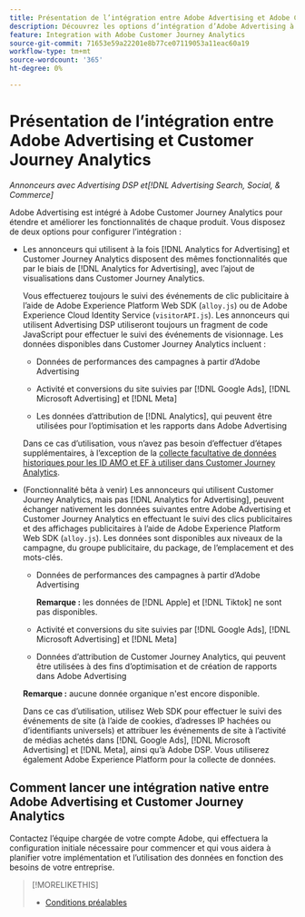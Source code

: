 ```yaml
---
title: Présentation de l’intégration entre Adobe Advertising et Adobe Customer Journey Analytics
description: Découvrez les options d’intégration d’Adobe Advertising à Adobe Customer Journey Analytics.
feature: Integration with Adobe Customer Journey Analytics
source-git-commit: 71653e59a22201e8b77ce07119053a11eac60a19
workflow-type: tm+mt
source-wordcount: '365'
ht-degree: 0%

---
```


# Présentation de l’intégration entre Adobe Advertising et Customer Journey Analytics

<!-- title? If I change, change refs throughout -->

*Annonceurs avec Advertising DSP et[!DNL Advertising Search, Social, & Commerce]*

Adobe Advertising est intégré à Adobe Customer Journey Analytics pour étendre et améliorer les fonctionnalités de chaque produit. Vous disposez de deux options pour configurer l’intégration :

* Les annonceurs qui utilisent à la fois [!DNL Analytics for Advertising] et Customer Journey Analytics disposent des mêmes fonctionnalités que par le biais de [!DNL Analytics for Advertising], avec l’ajout de visualisations dans Customer Journey Analytics.

  Vous effectuerez toujours le suivi des événements de clic publicitaire à l’aide de Adobe Experience Platform Web SDK (`alloy.js`) ou de Adobe Experience Cloud Identity Service (`visitorAPI.js`). Les annonceurs qui utilisent Advertising DSP utiliseront toujours un fragment de code JavaScript pour effectuer le suivi des événements de visionnage. Les données disponibles dans Customer Journey Analytics incluent :

   * Données de performances des campagnes à partir d’Adobe Advertising

   * Activité et conversions du site suivies par [!DNL Google Ads], [!DNL Microsoft Advertising] et [!DNL Meta]

   * Les données d’attribution de [!DNL Analytics], qui peuvent être utilisées pour l’optimisation et les rapports dans Adobe Advertising

  Dans ce cas d’utilisation, vous n’avez pas besoin d’effectuer d’étapes supplémentaires, à l’exception de la [collecte facultative de données historiques pour les ID AMO et EF à utiliser dans Customer Journey Analytics](/help/integrations/analytics/rvars-to-evars.md).

* (Fonctionnalité bêta à venir) Les annonceurs qui utilisent Customer Journey Analytics, mais pas [!DNL Analytics for Advertising], peuvent échanger nativement les données suivantes entre Adobe Advertising et Customer Journey Analytics en effectuant le suivi des clics publicitaires et des affichages publicitaires à l’aide de Adobe Experience Platform Web SDK (`alloy.js`). Les données sont disponibles aux niveaux de la campagne, du groupe publicitaire, du package, de l’emplacement et des mots-clés.

   * Données de performances des campagnes à partir d’Adobe Advertising

     **Remarque :** les données de [!DNL Apple] et [!DNL Tiktok] ne sont pas disponibles.

   * Activité et conversions du site suivies par [!DNL Google Ads], [!DNL Microsoft Advertising] et [!DNL Meta]

   * Données d’attribution de Customer Journey Analytics, qui peuvent être utilisées à des fins d’optimisation et de création de rapports dans Adobe Advertising

  **Remarque :** aucune donnée organique n&#39;est encore disponible.<!-- Does that belong somewhere up above? -->

  Dans ce cas d’utilisation, utilisez Web SDK pour effectuer le suivi des événements de site (à l’aide de cookies, d’adresses IP hachées ou d’identifiants universels) et attribuer les événements de site à l’activité de médias achetés dans [!DNL Google Ads], [!DNL Microsoft Advertising] et [!DNL Meta], ainsi qu’à Adobe DSP. Vous utiliserez également Adobe Experience Platform pour la collecte de données.

## Comment lancer une intégration native entre Adobe Advertising et Customer Journey Analytics

Contactez l’équipe chargée de votre compte Adobe, qui effectuera la configuration initiale nécessaire pour commencer et qui vous aidera à planifier votre implémentation et l’utilisation des données en fonction des besoins de votre entreprise.

>[!MORELIKETHIS]
>
>* [Conditions préalables](prerequisites.md)
